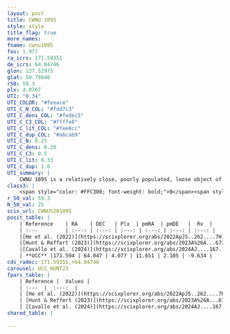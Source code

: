 ```yaml
---
layout: post
title: CWNU 1095
style: style
title_flag: true
more_names: 
fname: cwnu1095
fov: 1.977
ra_icrs: 171.59351
de_icrs: 64.04746
glon: 137.52975
glat: 50.79848
r50: 59.3
plx: 4.0767
UTI: "0.34"
UTI_COLOR: "#feeace"
UTI_C_N_COL: "#fdd7c3"
UTI_C_dens_COL: "#fedec5"
UTI_C_C3_COL: "#ffffe8"
UTI_C_lit_COL: "#fee8cc"
UTI_C_dup_COL: "#a6cab9"
UTI_C_N: 0.25
UTI_C_dens: 0.28
UTI_C_C3: 0.5
UTI_C_lit: 0.33
UTI_C_dup: 1.0
UTI_summary: |
    CWNU 1095 is a relatively close, poorly populated, loose object of intermediate C3 quality. It was recently reported in the literature.
class3: |
    <span style="color: #FFC300; font-weight: bold;">B</span><span style="color: #FFC300; font-weight: bold;">B</span>
r_50_val: 59.3
N_50_val: 25
scix_url: CWNU%201095
posit_table: |
    | Reference    | RA    | DEC   | Plx  | pmRA  | pmDE   |  Rv  |
    | :---         | :---: | :---: | :---: | :---: | :---: | :---: |
    |[He et al. (2022)](https://scixplorer.org/abs/2022ApJS..262....7H) | 172.561 | 63.868 | 4.132 | 11.838 | 1.765 | -- |
    |[Hunt & Reffert (2023)](https://scixplorer.org/abs/2023A%26A...673A.114H) | 171.352 | 63.84 | 3.997 | 10.397 | 2.076 | -8.226 |
    |[Cavallo et al. (2024)](https://scixplorer.org/abs/2024AJ....167...12C) | 166.088 | 60.191 | 4.01 | -- | -- | -- |
    | **UCC** |171.594 | 64.047 | 4.077 | 11.651 | 2.105 | -9.634 | 
cds_radec: 171.59351,+64.04746
carousel: UCC_HUNT23
fpars_table: |
    | Reference |  Values |
    | :---  |  :---:  |
    | [He et al. (2022)](https://scixplorer.org/abs/2022ApJS..262....7H) | `A0=0.45, logAge=8.6` |
    | [Hunt & Reffert (2023)](https://scixplorer.org/abs/2023A%26A...673A.114H) | `AV50=0.113, diffAV50=0.496, MOD50=6.938, logAge50=8.405` |
    | [Cavallo et al. (2024)](https://scixplorer.org/abs/2024AJ....167...12C) | `AV50=0.35, dMod50=7.06, logAge50=8.41, [Fe/H]50=0.4` |
shared_table: |
    
---
```


